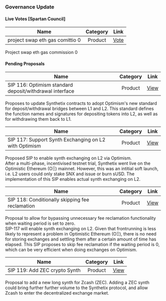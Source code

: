 ### Governance Update

#### Live Votes [Spartan Council]

| Name          | Category      | Link   |
| ------------- |:-------------:| :-----:|
| project swap eth gas comittio 0 | Product | [Vote](https://gov.synthetix.io/#/snxgov.eth/proposal/QmWcuDmV3s4N5zqDfcE3HZoDpmHMjDrySFJjvDpKpwVAkD) |

Project swap eth gas commission 0

#### Pending Proposals
| Name          | Category      | Link   |
| ------------- |:-------------:| :-----:|
| SIP 116: Optimism standard deposit/withdrawal interface | Product | [View](https://sips.synthetix.io/sips/sip-116) |

Proposes to update Synthetix contracts to adopt Optimism's new standard for deposit/withdrawal bridges between L1 and L2. This standard defines the function names and signatures for depositing tokens into L2, as well as for withdrawing them back to L1.

| Name          | Category      | Link   |
| ------------- |:-------------:| :-----:|
| SIP 117: Support Synth Exchanging on L2 with Optimism | Product | [View](https://sips.synthetix.io/sips/sip-117) |

Proposed SIP to enable synth exchanging on L2 via Optimism.  
After a multi-phase, incentivised testnet trial, Synthetix went live on the Optimistic Ethereum (OΞ) mainnet. However, this was an intitial soft launch, i.e. L2 users could only stake SNX and issue or burn sUSD. The implementation of this SIP enables actual synth exchanging on L2.

| Name          | Category      | Link   |
| ------------- |:-------------:| :-----:|
| SIP 118: Conditionally skipping fee reclamation | Product | [View](https://sips.synthetix.io/sips/sip-118) |

Proposal to allow for bypassing unnecessary fee reclamation functionality when waiting period is set to zero.  
SIP-117 will enable synth exchanging on L2. Given that frontrunning is less likely to represent a problem in Optimistic Ethereum (OΞ), there is no need for storing exchanges and settling them after a certain amount of time has elapsed. This SIP proposes to skip fee reclamation if the waiting period is 0, which can be very efficient when doing exchanges on Optimism.

| Name          | Category      | Link   |
| ------------- |:-------------:| :-----:|
| SIP 119: Add ZEC crypto Synth | Product | [View](https://sips.synthetix.io/sips/sip-119) |

Proposal to add a new long synth for Zcash (ZEC).
Adding a ZEC synth could bring further further volume to the Synthetix protocol, and allow Zcash to enter the decentralized exchange market.
